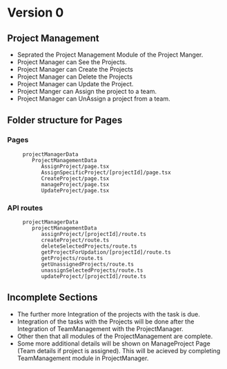 # Version 0

## Project Management

- Seprated the Project Management Module of the Project Manger.
- Project Manager can See the Projects.
- Project Manager can Create the Projects
- Project Manager can Delete the Projects
- Project Manager can Update the Project.
- Project Manger can Assign the project to a team.
- Project Manager can UnAssign a project from a team.

## Folder structure for Pages

### Pages

         projectManagerData
            ProjectManagementData
               AssignProject/page.tsx
               AssignSpecificProject/[projectId]/page.tsx
               CreateProject/page.tsx
               manageProject/page.tsx
               UpdateProject/page.tsx

### API routes

         projectManagerData
            projectManagementData
               assignProject/[projectId]/route.ts
               createProject/route.ts
               deleteSelectedProjects/route.ts
               getProjectForUpdation/[projectId]/route.ts
               getProjects/route.ts
               getUnassignedProjects/route.ts
               unassignSelectedProjects/route.ts
               updateProject/[projectId]/route.ts

## Incomplete Sections

- The further more Integration of the projects with the task is due.
- Integration of the tasks with the Projects will be done after the Integration of TeamManagement with the ProjectManager.
- Other then that all modules of the ProjectManagement are complete.
- Some more additional details will be shown on ManageProject Page (Team details if project is assigned). This will be acieved by completing TeamManagement module in ProjectManager.
